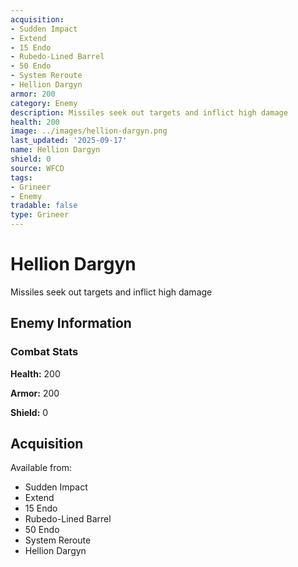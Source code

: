 ```yaml
---
acquisition:
- Sudden Impact
- Extend
- 15 Endo
- Rubedo-Lined Barrel
- 50 Endo
- System Reroute
- Hellion Dargyn
armor: 200
category: Enemy
description: Missiles seek out targets and inflict high damage
health: 200
image: ../images/hellion-dargyn.png
last_updated: '2025-09-17'
name: Hellion Dargyn
shield: 0
source: WFCD
tags:
- Grineer
- Enemy
tradable: false
type: Grineer
---
```


# Hellion Dargyn

Missiles seek out targets and inflict high damage

## Enemy Information

### Combat Stats

**Health:** 200

**Armor:** 200

**Shield:** 0

## Acquisition

Available from:
- Sudden Impact
- Extend
- 15 Endo
- Rubedo-Lined Barrel
- 50 Endo
- System Reroute
- Hellion Dargyn

